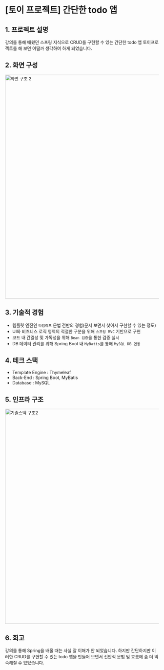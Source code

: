# [토이 프로젝트] 간단한 todo 앱
 
## 1. 프로젝트 설명
 강의를 통해 배웠던 스프링 지식으로 CRUD를 구현할 수 있는 간단한 todo 앱 토이프로젝트를 해 보면 어떨까 생각하여 하게 되었습니다.


## 2. 화면 구성
<img width="732" alt="화면 구조 2" src="https://github.com/handseokjin/todo-app-spring/assets/32458465/66bff172-3505-4ec6-b4fd-06a9169ab5d8">


## 3. 기술적 경험
 - 템플릿 엔진인 `타임리프` 문법 전반의 경험(문서 보면서 찾아서 구현할 수 있는 정도)
 - UI와 비즈니스 로직 영역의 적절한 구분을 위해 `스프링 MVC` 기반으로 구현
 - 코드 내 간결성 및 가독성을 위해 `Bean 검증`을 통한 검증 실시
 - DB 데이터 관리를 위해 Spring Boot 내 `MyBatis`를 통해 `MySQL DB 연동`


## 4. 테크 스택  
 - Template Engine : Thymeleaf
 - Back-End : Spring Boot, MyBatis
 - Database : MySQL


## 5. 인프라 구조
<img width="703" alt="기술스택 구조2" src="https://github.com/handseokjin/todo-app-spring/assets/32458465/d9298414-09a6-4258-9530-25729509856e">


## 6. 회고
 강의를 통해 Spring을 배울 때는 사실 잘 이해가 안 되었습니다. 하지만 간단하지만 이러한 CRUD를 구현할 수 있는 todo 앱을 만들어 보면서 전반적 문법 및 흐름에 좀 더 익숙해질 수 있었습니다.
